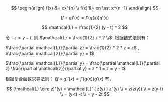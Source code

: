 $$
\begin{align}
f(x) &= cx^{n} \\
f(x)'&= cn \ast x^{n -1}
\end{align}
$$

$$
(f \circ g)'(x) = f'\big( g(x) \big ) g'(x)
$$





$$
\mathcal{L} = \frac{1}{2} (y - t) ^ 2
$$

令：$z = y - t$,  则  $\mathcal{L} = \frac{1}{2} z ^ 2 \\$,  根据链式法则有：

 $\frac{\partial \mathcal{L}}{\partial z} = \frac{1}{2} * 2 * z = z$ ,  $\frac{\partial \mathcal{z}}{\partial y} = 1$

$\frac{\partial \mathcal{L}}{\partial y} = \frac{\partial \mathcal{L}}{\partial z} \frac{\partial \mathcal{z}}{\partial y} = z * 1 = z = y - t$   



根据复合函数求导法则： $(f \circ g)'(x) = f'\big( g(x) \big ) g'(x)$ 有，



$$
(\mathcal{L} \circ z)'(y) = \mathcal{L}' ( z(y) ) z'(y) \\
= z(z(y)) \\
= z(y-t) \\
= (y-t) -t \\
= y - 2t
$$








